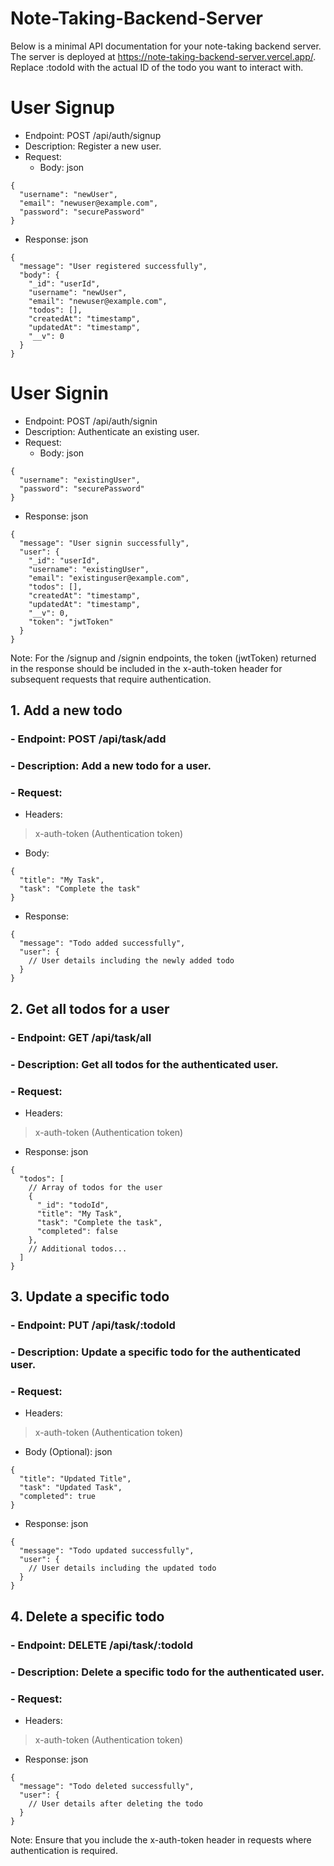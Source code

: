 # Note-Taking-Backend-Server

Below is a minimal API documentation for your note-taking backend server. The server is deployed at https://note-taking-backend-server.vercel.app/. Replace :todoId with the actual ID of the todo you want to interact with.

# User Signup
- Endpoint: POST /api/auth/signup
- Description: Register a new user.
- Request:
  - Body:
json
```
{
  "username": "newUser",
  "email": "newuser@example.com",
  "password": "securePassword"
}
```
  - Response:
json
```
{
  "message": "User registered successfully",
  "body": {
    "_id": "userId",
    "username": "newUser",
    "email": "newuser@example.com",
    "todos": [],
    "createdAt": "timestamp",
    "updatedAt": "timestamp",
    "__v": 0
  }
}
```
# User Signin
- Endpoint: POST /api/auth/signin
- Description: Authenticate an existing user.
- Request:
  - Body:
json
```
{
  "username": "existingUser",
  "password": "securePassword"
}
```
  - Response:
json
```
{
  "message": "User signin successfully",
  "user": {
    "_id": "userId",
    "username": "existingUser",
    "email": "existinguser@example.com",
    "todos": [],
    "createdAt": "timestamp",
    "updatedAt": "timestamp",
    "__v": 0,
    "token": "jwtToken"
  }
}
```
Note: For the /signup and /signin endpoints, the token (jwtToken) returned in the response should be included in the x-auth-token header for subsequent requests that require authentication.



## 1. Add a new todo
### - Endpoint: POST /api/task/add
### - Description: Add a new todo for a user.
### - Request:
- Headers:
> x-auth-token (Authentication token)
- Body:
```
{
  "title": "My Task",
  "task": "Complete the task"
}
```
- Response:
```
{
  "message": "Todo added successfully",
  "user": {
    // User details including the newly added todo
  }
}
```
## 2. Get all todos for a user
### - Endpoint: GET /api/task/all
### - Description: Get all todos for the authenticated user.
### - Request:
- Headers:
> x-auth-token (Authentication token)
- Response:
json
```
{
  "todos": [
    // Array of todos for the user
    {
      "_id": "todoId",
      "title": "My Task",
      "task": "Complete the task",
      "completed": false
    },
    // Additional todos...
  ]
}
```
## 3. Update a specific todo
### - Endpoint: PUT /api/task/:todoId
### - Description: Update a specific todo for the authenticated user.
### - Request:
- Headers:
> x-auth-token (Authentication token)
- Body (Optional):
json
```
{
  "title": "Updated Title",
  "task": "Updated Task",
  "completed": true
}
```
- Response:
json
```
{
  "message": "Todo updated successfully",
  "user": {
    // User details including the updated todo
  }
}
```
## 4. Delete a specific todo
### - Endpoint: DELETE /api/task/:todoId
### - Description: Delete a specific todo for the authenticated user.
### - Request:
- Headers:
> x-auth-token (Authentication token)
- Response:
json
```
{
  "message": "Todo deleted successfully",
  "user": {
    // User details after deleting the todo
  }
}
```
Note: Ensure that you include the x-auth-token header in requests where authentication is required.
